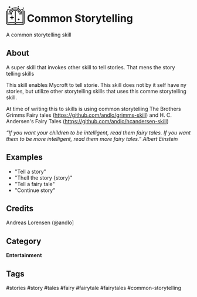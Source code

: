 # <img src='story-512.png' card_color='#40DBB0' width='50' height='50' style='vertical-align:bottom'/> Common Storytelling
A common storytelling skill

## About
A super skill that invokes other skill to tell stories. That mens the story telling skills 

This skill enables Mycroft to tell storie. This skill does not by it self have ny stories, but utilize other
storytelling skills that uses this comme storytelling skill.

At time of writing this to skills is using common storyteliing
The Brothers Grimms Fairy tales (https://github.com/andlo/grimms-skill)
and
H. C. Andersen's Fairy Tales (https://github.com/andlo/hcandersen-skill)

_“If you want your children to be intelligent, read them fairy tales. If you want them to be more
intelligent, read them more fairy tales.”
Albert Einstein_

## Examples
 - "Tell a story"
 - "Thell the story {story}"
 - "Tell a fairy tale"
 - "Continue story"

## Credits
Andreas Lorensen (@andlo]


## Category
**Entertainment**


## Tags
#stories
#story
#tales
#fairy
#fairytale
#fairytales
#common-storytelling
